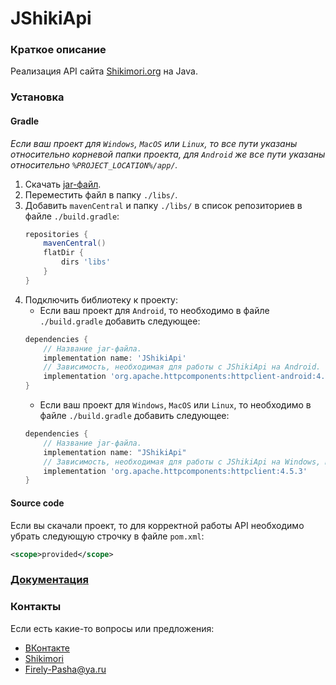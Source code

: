 # JShikiApi

### Краткое описание
Реализация API сайта [Shikimori.org](https://shikimori.org/) на Java.

### Установка 
#### Gradle
*Если ваш проект для `Windows`, `MacOS` или `Linux`, то все пути указаны относительно корневой папки проекта, для `Android` же все пути указаны относительно `%PROJECT_LOCATION%/app/`.*
1. Скачать [jar-файл](https://github.com/Firely-Pasha/JShikiApi/releases).
2. Переместить файл в папку `./libs/`.
3. Добавить `mavenCentral` и папку `./libs/` в список репозиториев в файле `./build.gradle`: 
    ```gradle
    repositories {
        mavenCentral()
        flatDir {
            dirs 'libs'
        }
    }
    ```
4. Подключить библиотеку к проекту:
    * Если ваш проект для `Android`, то необходимо в файле `./build.gradle` добавить следующее:
    ```gradle
    dependencies {
        // Название jar-файла.
        implementation name: 'JShikiApi'
        // Зависимость, необходимая для работы с JShikiApi на Android.
        implementation 'org.apache.httpcomponents:httpclient-android:4.3.5.1'
    }
    ```
    * Если ваш проект для `Windows`, `MacOS` или `Linux`, то необходимо в файле `./build.gradle` добавить следующее:
    ```gradle
    dependencies {
        // Название jar-файла.
        implementation name: "JShikiApi"
        // Зависимость, необходимая для работы с JShikiApi на Windows, MacOS и Linux.
        implementation 'org.apache.httpcomponents:httpclient:4.5.3'
    }
    ```
#### Source code
Если вы скачали проект, то для корректной работы API необходимо убрать следующую строчку в файле `pom.xml`:
```xml
<scope>provided</scope>
``` 
### [Документация](https://github.com/Firely-Pasha/JShikiApi/wiki)

### Контакты
Если есть какие-то вопросы или предложения:
* [ВКонтакте](https://vk.com/firely_pasha)
* [Shikimori](https://shikimori.org/Firely-Pasha)
* Firely-Pasha@ya.ru